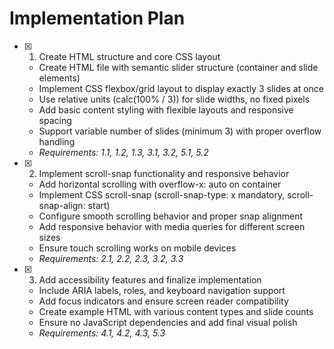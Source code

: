 # Implementation Plan

- [x] 1. Create HTML structure and core CSS layout

  - Create HTML file with semantic slider structure (container and slide elements)
  - Implement CSS flexbox/grid layout to display exactly 3 slides at once
  - Use relative units (calc(100% / 3)) for slide widths, no fixed pixels
  - Add basic content styling with flexible layouts and responsive spacing
  - Support variable number of slides (minimum 3) with proper overflow handling
  - _Requirements: 1.1, 1.2, 1.3, 3.1, 3.2, 5.1, 5.2_

- [x] 2. Implement scroll-snap functionality and responsive behavior

  - Add horizontal scrolling with overflow-x: auto on container
  - Implement CSS scroll-snap (scroll-snap-type: x mandatory, scroll-snap-align: start)
  - Configure smooth scrolling behavior and proper snap alignment
  - Add responsive behavior with media queries for different screen sizes
  - Ensure touch scrolling works on mobile devices
  - _Requirements: 2.1, 2.2, 2.3, 3.2, 3.3_

- [x] 3. Add accessibility features and finalize implementation
  - Include ARIA labels, roles, and keyboard navigation support
  - Add focus indicators and ensure screen reader compatibility
  - Create example HTML with various content types and slide counts
  - Ensure no JavaScript dependencies and add final visual polish
  - _Requirements: 4.1, 4.2, 4.3, 5.3_
